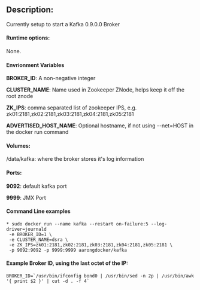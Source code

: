 ## Description:

Currently setup to start a Kafka 0.9.0.0 Broker

#### Runtime options:

None.

#### Envrionment Variables

__BROKER_ID__: A non-negative integer

__CLUSTER_NAME__: Name used in Zookeeper ZNode, helps keep it off the root znode 

__ZK_IPS__:  comma separated list of zookeeper IPS, e.g. zk01:2181,zk02:2181,zk03:2181,zk04:2181,zk05:2181

__ADVERTISED_HOST_NAME__:  Optional hostname, if not using --net=HOST in the docker run command

#### Volumes:

/data/kafka: where the broker stores it's log information

#### Ports:

__9092__: default kafka port

__9999__: JMX Port

#### Command Line examples
```
* sudo docker run --name kafka --restart on-failure:5 --log-driver=journald
 -e BROKER_ID=1 \
 -e CLUSTER_NAME=dsra \
 -e ZK_IPS=zk01:2181,zk02:2181,zk03:2181,zk04:2181,zk05:2181 \
 -p 9092:9092 -p 9999:9999 aarongdocker/kafka
```

#### Example Broker ID, using the last octet of the IP:
```
BROKER_ID=`/usr/bin/ifconfig bond0 | /usr/bin/sed -n 2p | /usr/bin/awk '{ print $2 }' | cut -d . -f 4`
```
